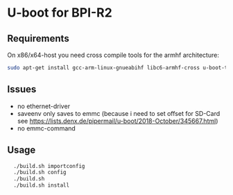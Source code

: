 # U-boot for BPI-R2

## Requirements

On x86/x64-host you need cross compile tools for the armhf architecture:
```sh
sudo apt-get install gcc-arm-linux-gnueabihf libc6-armhf-cross u-boot-tools make gcc
```

## Issues
- no ethernet-driver
- saveenv only saves to emmc (because i need to set offset for SD-Card see https://lists.denx.de/pipermail/u-boot/2018-October/345667.html)
- no emmc-command

## Usage

```sh
  ./build.sh importconfig
  ./build.sh config
  ./build.sh
  ./build.sh install
```
